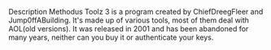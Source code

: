 Description
	Methodus Toolz 3 is a program created by ChiefDreegFleer and Jump0ffABuilding. It's made up of various tools, most of them deal with AOL(old versions). It was released in 2001 and has been abandoned for many years, neither can you buy it or authenticate your keys.

